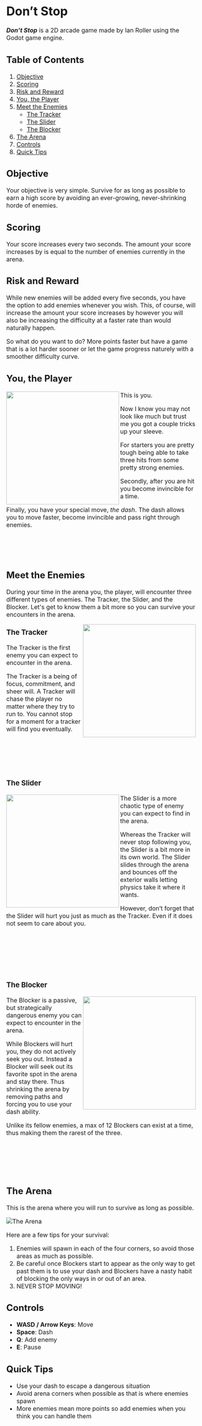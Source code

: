 <font size = "3">

# Don’t Stop


***Don’t Stop*** is a 2D arcade game made by Ian Roller using the Godot game engine.

## Table of Contents
1. [Objective](#objective)
2. [Scoring](#scoring)
3. [Risk and Reward](#risk-and-reward)
4. [You, the Player](#you-the-player)
5. [Meet the Enemies](#meet-the-enemies)
    - [The Tracker](#the-tracker)
    - [The Slider](#the-slider)
    - [The Blocker](#the-blocker)
6. [The Arena](#the-arena)
7. [Controls](#controls)
8. [Quick Tips](#quick-tips)

## Objective

Your objective is very simple. Survive for as long as possible to earn a high score by avoiding an ever-growing, never-shrinking horde of enemies.

## Scoring

Your score increases every two seconds. The amount your score increases by is equal to the number of enemies currently in the arena. 

## Risk and Reward

While new enemies will be added every five seconds, you have the option to add enemies whenever you wish. This, of course, will increase the amount your score increases by however you will also be increasing the difficulty at a faster rate than would naturally happen.

So what do you want to do? More points faster but have a game that is a lot harder sooner or let the game progress naturely with a smoother difficulty curve.

## You, the Player

<img align="left" width = "300" height = "300" src="Images/Player.png">


This is you.

Now I know you may not look like much but trust me you got a couple tricks up your sleeve.

For starters you are pretty tough being able to take three hits from some pretty strong enemies.

Secondly, after you are hit you become invincible for a time.

Finally, you have your special move, *the dash*. The dash allows you to move faster, become invincible and pass right through enemies.

<br>
<br>
<br>

## Meet the Enemies


During your time in the arena you, the player, will encounter three different types of enemies. The Tracker, the Slider, and the Blocker. Let's get to know them a bit more so you can survive your encounters in the arena.


<img align="right" width = "300" height = "300" src="Images/Tracker.png">

### The Tracker

The Tracker is the first enemy you can expect to encounter in the arena.

The Tracker is a being of focus, commitment, and sheer will. A Tracker will chase the player no matter where they try to run to. You cannot stop for a moment for a tracker will find you eventually.

<br>
<br>
<br>
<br>

### The Slider
<img align="left" width = "300" height = "300" src="Images/Slider.png">

The Slider is a more chaotic type of enemy you can expect to find in the arena.

Whereas the Tracker will never stop following you, the Slider is a bit more in its own world. The Slider slides through the arena and bounces off the exterior walls letting physics take it where it wants. 

However, don’t forget that the Slider will hurt you just as much as the Tracker. Even if it does not seem to care about you.

<br>
<br>
<br>
<br>
<br>

### The Blocker

<img align="right" width = "300" height = "300" src="Images/Blocker.png">

The Blocker is a passive, but strategically dangerous enemy you can expect to encounter in the arena.

While Blockers will hurt you, they do not actively seek you out. Instead a Blocker will seek out its favorite spot in the arena and stay there. Thus shrinking the arena by removing paths and forcing you to use your dash ability.

Unlike its fellow enemies, a max of 12 Blockers can exist at a time, thus making them the rarest of the three.

<br>
<br>
<br>
<br>

## The Arena

This is the arena where you will run to survive as long as possible.

![The Arena](Images/Arena.png)

Here are a few tips for your survival:

1. Enemies will spawn in each of the four corners, so avoid those areas as much as possible.
2. Be careful once Blockers start to appear as the only way to get past them is to use your dash and Blockers have a nasty habit of blocking the only ways in or out of an area.
3. NEVER STOP MOVING!

## Controls

- **WASD / Arrow Keys**: Move
- **Space**: Dash
- **Q**: Add enemy
- **E**: Pause

## Quick Tips
- Use your dash to escape a dangerous situation
- Avoid arena corners when possible as that is where enemies spawn
- More enemies mean more points so add enemies when you think you can handle them
